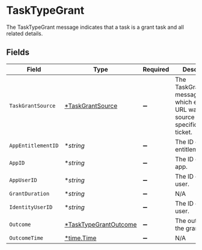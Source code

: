 # TaskTypeGrant

The TaskTypeGrant message indicates that a task is a grant task and all related details.


## Fields

| Field                                                                                                | Type                                                                                                 | Required                                                                                             | Description                                                                                          |
| ---------------------------------------------------------------------------------------------------- | ---------------------------------------------------------------------------------------------------- | ---------------------------------------------------------------------------------------------------- | ---------------------------------------------------------------------------------------------------- |
| `TaskGrantSource`                                                                                    | [*TaskGrantSource](../../models/shared/taskgrantsource.md)                                           | :heavy_minus_sign:                                                                                   | The TaskGrantSource message tracks which external URL was the source of the specificed grant ticket. |
| `AppEntitlementID`                                                                                   | **string*                                                                                            | :heavy_minus_sign:                                                                                   | The ID of the app entitlement.                                                                       |
| `AppID`                                                                                              | **string*                                                                                            | :heavy_minus_sign:                                                                                   | The ID of the app.                                                                                   |
| `AppUserID`                                                                                          | **string*                                                                                            | :heavy_minus_sign:                                                                                   | The ID of the app user.                                                                              |
| `GrantDuration`                                                                                      | **string*                                                                                            | :heavy_minus_sign:                                                                                   | N/A                                                                                                  |
| `IdentityUserID`                                                                                     | **string*                                                                                            | :heavy_minus_sign:                                                                                   | The ID of the user.                                                                                  |
| `Outcome`                                                                                            | [*TaskTypeGrantOutcome](../../models/shared/tasktypegrantoutcome.md)                                 | :heavy_minus_sign:                                                                                   | The outcome of the grant.                                                                            |
| `OutcomeTime`                                                                                        | [*time.Time](https://pkg.go.dev/time#Time)                                                           | :heavy_minus_sign:                                                                                   | N/A                                                                                                  |